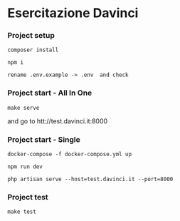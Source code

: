 # Esercitazione Davinci


### Project setup


```
composer install
```

```
npm i
```

```
rename .env.example -> .env  and check
```


### Project start - All In One

```
make serve
```

and go to htt://test.davinci.it:8000

### Project start - Single

```
docker-compose -f docker-compose.yml up
```

```
npm run dev
```

```
php artisan serve --host=test.davinci.it --port=8000
```

### Project test

```
make test
```